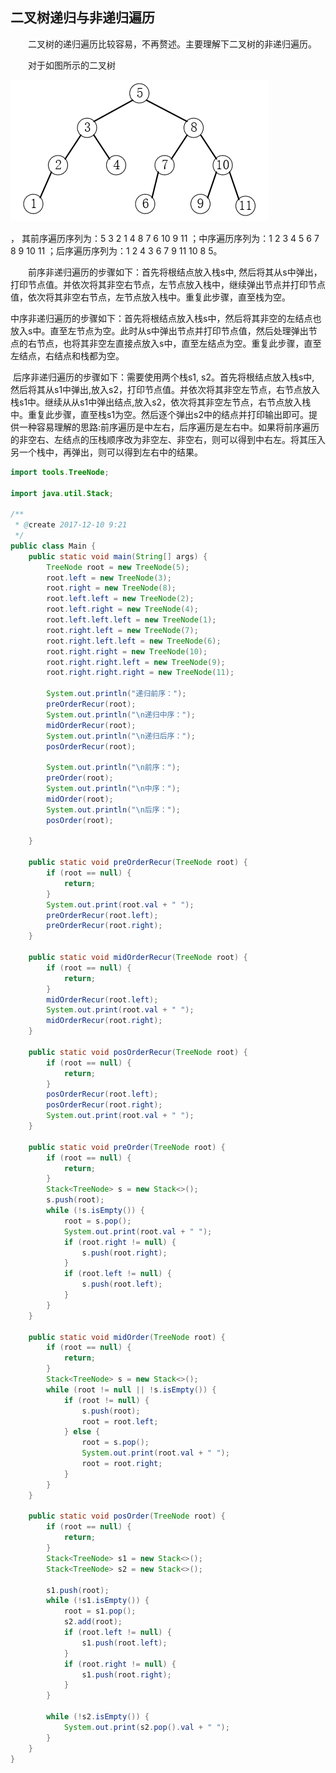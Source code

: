 ## 二叉树递归与非递归遍历

&ensp;&ensp;&ensp;&ensp;二叉树的递归遍历比较容易，不再赘述。主要理解下二叉树的非递归遍历。

&ensp;&ensp;&ensp;&ensp;对于如图所示的二叉树

![二叉树示例.png](https://raw.githubusercontent.com/lspl/practice/master/images/%E4%BA%8C%E5%8F%89%E6%A0%91%E7%A4%BA%E4%BE%8B.png)

， 其前序遍历序列为：5 3 2 1 4 8 7 6 10 9 11 ；中序遍历序列为：1 2 3 4 5 6 7 8 9 10 11 ；后序遍历序列为：1 2 4 3 6 7 9 11 10 8 5。

&ensp;&ensp;&ensp;&ensp;前序非递归遍历的步骤如下：首先将根结点放入栈s中, 然后将其从s中弹出，打印节点值。并依次将其非空右节点，左节点放入栈中，继续弹出节点并打印节点值，依次将其非空右节点，左节点放入栈中。重复此步骤，直至栈为空。

​	中序非递归遍历的步骤如下：首先将根结点放入栈s中，然后将其非空的左结点也放入s中。直至左节点为空。此时从s中弹出节点并打印节点值，然后处理弹出节点的右节点，也将其非空左直接点放入s中，直至左结点为空。重复此步骤，直至左结点，右结点和栈都为空。

​	后序非递归遍历的步骤如下：需要使用两个栈s1, s2。首先将根结点放入栈s中, 然后将其从s1中弹出,放入s2，打印节点值。并依次将其非空左节点，右节点放入栈s1中。继续从从s1中弹出结点,放入s2，依次将其非空左节点，右节点放入栈中。重复此步骤，直至栈s1为空。然后逐个弹出s2中的结点并打印输出即可。提供一种容易理解的思路:前序遍历是中左右，后序遍历是左右中。如果将前序遍历的非空右、左结点的压栈顺序改为非空左、非空右，则可以得到中右左。将其压入另一个栈中，再弹出，则可以得到左右中的结果。

```java
import tools.TreeNode;

import java.util.Stack;

/**
 * @create 2017-12-10 9:21
 */
public class Main {
    public static void main(String[] args) {
        TreeNode root = new TreeNode(5);
        root.left = new TreeNode(3);
        root.right = new TreeNode(8);
        root.left.left = new TreeNode(2);
        root.left.right = new TreeNode(4);
        root.left.left.left = new TreeNode(1);
        root.right.left = new TreeNode(7);
        root.right.left.left = new TreeNode(6);
        root.right.right = new TreeNode(10);
        root.right.right.left = new TreeNode(9);
        root.right.right.right = new TreeNode(11);

        System.out.println("递归前序：");
        preOrderRecur(root);
        System.out.println("\n递归中序：");
        midOrderRecur(root);
        System.out.println("\n递归后序：");
        posOrderRecur(root);

        System.out.println("\n前序：");
        preOrder(root);
        System.out.println("\n中序：");
        midOrder(root);
        System.out.println("\n后序：");
        posOrder(root);

    }

    public static void preOrderRecur(TreeNode root) {
        if (root == null) {
            return;
        }
        System.out.print(root.val + " ");
        preOrderRecur(root.left);
        preOrderRecur(root.right);
    }

    public static void midOrderRecur(TreeNode root) {
        if (root == null) {
            return;
        }
        midOrderRecur(root.left);
        System.out.print(root.val + " ");
        midOrderRecur(root.right);
    }

    public static void posOrderRecur(TreeNode root) {
        if (root == null) {
            return;
        }
        posOrderRecur(root.left);
        posOrderRecur(root.right);
        System.out.print(root.val + " ");
    }

    public static void preOrder(TreeNode root) {
        if (root == null) {
            return;
        }
        Stack<TreeNode> s = new Stack<>();
        s.push(root);
        while (!s.isEmpty()) {
            root = s.pop();
            System.out.print(root.val + " ");
            if (root.right != null) {
                s.push(root.right);
            }
            if (root.left != null) {
                s.push(root.left);
            }
        }
    }

    public static void midOrder(TreeNode root) {
        if (root == null) {
            return;
        }
        Stack<TreeNode> s = new Stack<>();
        while (root != null || !s.isEmpty()) {
            if (root != null) {
                s.push(root);
                root = root.left;
            } else {
                root = s.pop();
                System.out.print(root.val + " ");
                root = root.right;
            }
        }
    }

    public static void posOrder(TreeNode root) {
        if (root == null) {
            return;
        }
        Stack<TreeNode> s1 = new Stack<>();
        Stack<TreeNode> s2 = new Stack<>();

        s1.push(root);
        while (!s1.isEmpty()) {
            root = s1.pop();
            s2.add(root);
            if (root.left != null) {
                s1.push(root.left);
            }
            if (root.right != null) {
                s1.push(root.right);
            }
        }

        while (!s2.isEmpty()) {
            System.out.print(s2.pop().val + " ");
        }
    }
}
```





